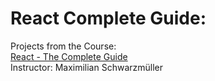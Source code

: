# React Complete Guide:

Projects from the Course:        
[React - The Complete Guide](https://www.udemy.com/course/react-the-complete-guide-incl-redux/)  
Instructor: Maximilian Schwarzmüller
